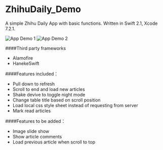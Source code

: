 # ZhihuDaily_Demo
A simple Zhihu Daily App with basic functions. Written in Swift 2.1, Xcode 7.2.1.

![App Demo 1](/screenshot1.gif)
![App Demo 2](/screenshot2.gif)

####Third party frameworks
- Alamofire
- HanekeSwift

####Features included：
- Pull down to refresh
- Scroll to end and load new articles
- Shake devive to toggle night mode
- Change table title based on scroll position
- Load local css style sheet instead of requesting from server
- Mark read articles

####Features to be added：
- Image slide show
- Show article comments
- Load previous article when scroll to top


